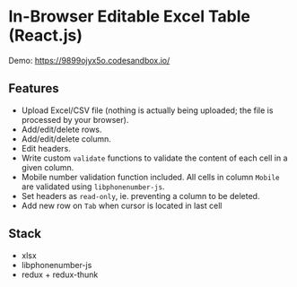 # In-Browser Editable Excel Table (React.js)

Demo: https://9899ojyx5o.codesandbox.io/

## Features

- Upload Excel/CSV file (nothing is actually being uploaded; the file is processed by your browser).
- Add/edit/delete rows.
- Add/edit/delete column.
- Edit headers.
- Write custom `validate` functions to validate the content of each cell in a given column.
- Mobile number validation function included. All cells in column `Mobile` are validated using `libphonenumber-js`.
- Set headers as `read-only`, ie. preventing a column to be deleted.
- Add new row on `Tab` when cursor is located in last cell

## Stack

- xlsx
- libphonenumber-js
- redux + redux-thunk
